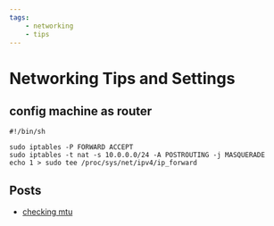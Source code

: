 ```yaml
---
tags:
    - networking
    - tips
---
```


# Networking Tips and Settings

## config machine as router
```
#!/bin/sh

sudo iptables -P FORWARD ACCEPT
sudo iptables -t nat -s 10.0.0.0/24 -A POSTROUTING -j MASQUERADE
echo 1 > sudo tee /proc/sys/net/ipv4/ip_forward
```

## Posts
- [checking mtu](checking_mtu.md)
